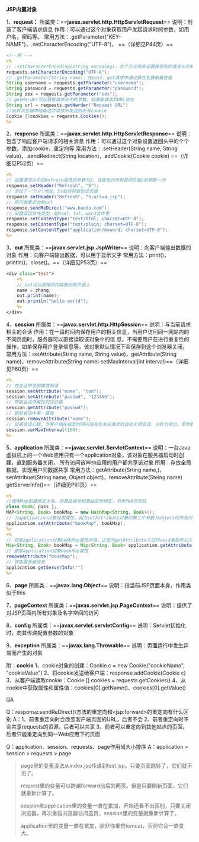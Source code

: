 **JSP内置对象**

1、**request：**
		所属类：==**javax.servlet.http.HttpServletRequest**==
		说明：封装了客户端请求信息
		作用：可以通过这个对象获取用户发起请求时的参数，如用户名，密码等。
		常用方法：.getParameter("KEY-NAME")，.setCharacterEncoding("UTF-8")， ==（详细见P44页）==

```jsp
<!--例 -->
<%
// .setCharacterEncoding(String encoding)，这个方法用来设置接受到的请求头的解码字符集
requests.setCharacterEncoding("UTF-8");
// .getParameter(String name)，在post、get请求中通过属性名获取属性值
String username = requests.getParameter("username");
String password = requests.getParameter("password");
String sex = requests.getParameter("sex");
// getHerder可以获取请求头中的参数，如获取请求的URL地址
String url = requests.getHerder("Request URL")
//获取浏览器中随着这次请求所发送的所有cookie
Cookie []cookies = requests.Cookies();
%>
```

2、**response**
		所属类：==**javax.servlet.http.HttpServletResponse**==
		说明：包含了响应客户端请求的相关消息
		作用：可以通过这个对象设置返回头中的个个参数，添加cookie，重定向等
		常用方法：.setHeader(String name, String value)，.sendRedirect(String location)，addCookie(Cookie cookie)
		==（详细见P52页）==

```jsp
<%
// 设置请求头中的Refresh属性的参数为5，该属性的作用是网页每5秒刷新一次
response.setHeader("Refresh", "5");
// 添加了一个url地址，5s后将转跳到该页面
response.setHeader("Refresh", "5;url=a.jsp");
// 将页面重定向到url
response.sendReDirect("www.baodu.com");
// 设置返回文件类型，如html、txt、word文件等
response.setContentType("text/html; charset=UTF-8");
response.setContentType("text/plain; charset=UTF-8");
response.setContentType("application/msword; charset=UTF-8");
%>
```

3、**out**
		所属类：==**javax.servlet.jsp.JspWriter**==
		说明：向客户端输出数据的对象
		作用：向客户端输出数据，可以用于显示文字
		常用方法：print()，println()，close()。==（详细见P53页）==

```jsp
<div class="test">
    <% 
    // out可以直接将内容输出到页面上
	name = zhang;
    out.print(name);
    out.println("hello world");
    %>
</div>
```

4、**session**
		所属类：==**javax.servlet.http.HttpSession**==
		说明：与当前请求相关的会话
		作用：在一段时间内保存用户的相关信息，当用户访问同一网站内的不同页面时，服务器可以直接读取该对象中的信		息，不需要用户在进行重复性的操作，如单保存用户登录信息等，该对象默认情况下会保存到这个浏览器关闭。
		常用方法：setAttribute(String name, String value)，getAttribute(String name)，removeAttribute(String name)
		setMaxInterval(int interval)==（详细见P60页）==

```jsp
<%
// 在会话中添加属性和值
session.setAttribute("name", "tom");
session.setAttrebute("passwd", "123456");
// 获取会话中属性对应的值
session.getAttribute("passwd");
// 删除会话中某一属性
session.removeAttribute("name");
// 设置会话心跳，当客户端在指定时间内没有在发送请求则自动关闭会话，以秒为单位。若参数小于0则session不会自动失效。
session.serMaxInterval(100);
%>
```

5、**application**
		所属类：==**javax.servlet.ServletContext**==
		说明：一台Java虚拟机上的一个Web应用只有一个application对象，该对象在服务器启动时创建，直到服务器关闭，		所有访问该Web应用的用户都共享该对象
		所用：存放全局数据，实现用户间数据共享
		常用方法：getAttribute(Srting name,)，serAttribuet(String name, Object object)，removeAttribute(Steing name)
		getServerInfo()==（详细见P61页）==

```jsp
<%
//使用Map创建绑定关系，将商品编号和商品实例绑定，书本P64页项目
class Book{ pass };
MAP<String, Book> bookMap = new HashMap<String, Book>();
// 为application对象设置属性，因为setAttribute对象的第二个参数为object时所有对象的父类所以在可以传递任意类型的对象给这个形参
application.setAttribute("bookMap", bookMap);
%>
<%
// 获取application对象bookMap属性的值，正因为getAttribute方法时void类型所以方便类型转换
Map<String, Book> bookMap = Map<String, Book> application.getAttribute("bookMap");
// 删除application对象bookMap属性
removeAttribute("bookMap");
// 获取服务器信息
application.getServerInfo("")
%>
```

6、**page**
		所属类：==**javax.lang.Object**==
		说明：指当前JSP页面本身，作用类似于this

7、**pageContext**
		所属类：==**javax.servlet.jsp.PageContext**==
		说明：提供了对JSP页面内所有对象及名字空间的访问

8、**config**
		所属类：==**javax.servlet.servletConfig**==
		说明：Servlet初始化时，向其传递配置参数的对象

9、**exception**
		所属类：==**javax.lang.Throwable**==
		说明：页面运行中发生异常而产生的对象

附：**cookie**
		1、cookie对象的创建：Cookie c = new Cookie("cookieName", "cookieValue")
		2、将cookie发送给客户端：response.addCookie(Cookie c)
		3、从客户端读取cookie：Cookie [] cookies = requests.getCookies()
		4、从cookie中获取属性和属性值：cookies[0].getName()、cookies[0].getValue()



QA

Q：response.sendReDirect()方法的重定向和\<jsp:forward>的重定向有什么区别
A：1、前者重定向时会改变客户端页面的URL，后者不会
	  2、前者重定向时不会共享requests的资源，后者可以共享
	  3、前者可以重定向到其他站点的页面，后者只能重定向到同一Web应用下的页面

Q：application、session、requests、page作用域大小排序
A：application \>  session \> requests \> page

> page里的变量没法从index.jsp传递到test.jsp。只要页面跳转了，它们就不见了。
>
> request里的变量可以跨越forward前后的两页。但是只要刷新页面，它们就重新计算了。
>
> session和application里的变量一直在累加，开始还看不出区别，只要关闭浏览器，再次重启浏览器访问这页，session里的变量就重新计算了。
>
> application里的变量一直在累加，除非你重启tomcat，否则它会一直变大。